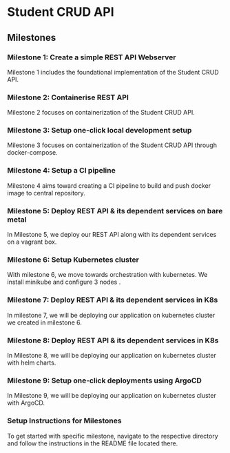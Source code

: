 # **Student CRUD API**

## **Milestones**

### **Milestone 1:  Create a simple REST API Webserver**
Milestone 1 includes the foundational implementation of the Student CRUD API.

### **Milestone 2:  Containerise REST API**
Milestone 2 focuses on containerization of the Student CRUD API.

### **Milestone 3:  Setup one-click local development setup**
Milestone 3 focuses on containerization of the Student CRUD API through docker-compose.

### **Milestone 4:  Setup a CI pipeline**
Milestone 4 aims toward creating a CI pipeline to build and push docker image to central repository.

### **Milestone 5:  Deploy REST API & its dependent services on bare metal**
In Milestone 5, we deploy our REST API along with its dependent services on a vagrant box.

### **Milestone 6:  Setup Kubernetes cluster**
With milestone 6, we move towards orchestration with kubernetes. We install minikube and configure 3 nodes .

### **Milestone 7:  Deploy REST API & its dependent services in K8s**
In milestone 7, we will be deploying our application on kubernetes cluster we created in milestone 6.

### **Milestone 8:  Deploy REST API & its dependent services in K8s**
In Milestone 8, we will be deploying our application on kubernetes cluster with helm charts.

### **Milestone 9:  Setup one-click deployments using ArgoCD**
In Milestone 9, we will be deploying our application on kubernetes cluster with ArgoCD.

### **Setup Instructions for Milestones**
To get started with specific milestone, navigate to the respective directory and follow the instructions in the README file located there.